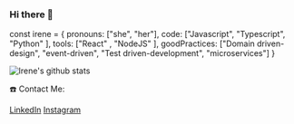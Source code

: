 ### Hi there 👋


const irene = {
  pronouns: ["she", "her"],
  code: ["Javascript", "Typescript", "Python" ],
  tools: ["React" , "NodeJS" ],
  goodPractices: ["Domain driven-design", "event-driven", "Test driven-development", "microservices"]
}


![Irene's github stats](https://github-readme-stats.vercel.app/api?username=irenelopez30&count_private=true&show_icons=true&title_color=fff&icon_color=79ff97&text_color=9f9f9f&bg_color=151515)

☎️ Contact Me:

[LinkedIn](https://www.linkedin.com/in/irene-l%C3%B3pez-8b9992252/)
[Instagram](https://www.instagram.com/irene_lopez_30)
